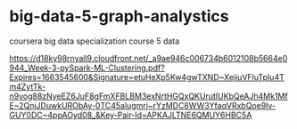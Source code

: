 # big-data-5-graph-analystics
coursera big data specialization course 5 data

https://d18ky98rnyall9.cloudfront.net/_a9ae946c006734b6012108b5664e0944_Week-3-pySpark-ML-Clustering.pdf?Expires=1663545600&Signature=etuHeXp5Kw4gwTXND~XejiuVFluTpIu4Tm4ZytTk-n9vog88zNyeEZ6JuF8gFmXFBLBM3exNrtHGQxQKUrutIUKbQeAJh4Mk1MfE~2QnjJDuwkURObAy-0TC45alugmrj~rYzMDC8WW3YfaqVRxbQoe9lv-GUY0DC~4ppAOyd08_&Key-Pair-Id=APKAJLTNE6QMUY6HBC5A
